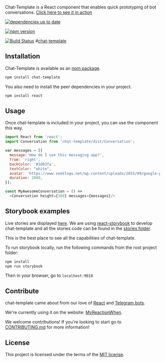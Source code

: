 Chat-Template is a React component that enables quick prototyping of bot conversations. [Click here to see it in action](http://www.mrwgame.com/)

[![dependencies up to date](https://david-dm.org/sevenleaps/chat-template.svg)](https://david-dm.org/sevenleaps/chat-template)

[![npm version](https://badge.fury.io/js/chat-template.svg)](https://badge.fury.io/js/chat-template)

[![Build Status](https://travis-ci.org/sevenleaps/chat-template.svg?branch=master)](https://travis-ci.org/sevenleaps/chat-template)
#[chat-template](http://github.com/sevenleaps/chat-template)

## Installation

Chat-Template is available as an [npm package](https://www.npmjs.org/package/chat-template).
```sh
npm install chat-template
```
You also need to install the peer dependencies in your project.
```sh
npm install react
```


## Usage

Once chat-template is included in your project, you can use the component this way.

```js
import React from 'react';
import Conversation from 'chat-template/dist/Conversation';

var messages = [{
  message:'How do I use this messaging app?',
  from: 'right',
  backColor: '#3d83fa',
  textColor: "white",
  avatar: 'https://www.seeklogo.net/wp-content/uploads/2015/09/google-plus-new-icon-logo.png',
  duration: 2000,
}];

const MyAwesomeConversation = () =>  
  <Conversation height={300} messages={messages}/>
```

## Storybook examples

Live stories are displayed [here](http://sevenleaps.github.io/chat-template/).
We are using [react-storybook](https://github.com/kadirahq/react-storybook) to develop chat-template and all the stories code can be found in the [stories folder](https://github.com/sevenleaps/chat-template/tree/master/src/stories).

This is the best place to see all the capabilities of chat-template.

To run storybook locally, run the following commands from the root project folder:

```sh
npm install
npm run storybook
```

Then in your browser, go to `localhost:9010`

## Contribute

chat-template came about from our love of
[React](http://facebook.github.io/react/) and [Telegram bots](https://telegram.org/blog/bot-revolution).

We're currently using it on the website: [MyReactionWhen](http://www.mrwgame.com/).

We welcome contributions! If you're looking to start go to [CONTRIBUTING.md](https://github.com/sevenleaps/chat-template/tree/master/CONTRIBUTING.md) for more information!

## License
This project is licensed under the terms of the
[MIT license](https://github.com/sevenleaps/chat-template/tree/master/LICENSE).
